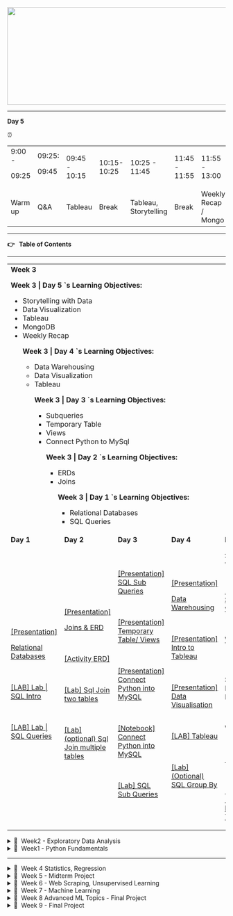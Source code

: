 
<div align="center">

<img src="header.jpg" alt="Data Analytics" style="height: 225px; width:1300px;"/>

</div>

---

**Day 5**

⏰  


<table>
  <tr>
   <td>9:00 -
<p>
09:25
   </td>
   <td>09:25:
<p>
09:45
   </td>
   <td>09:45 - 10:15
   </td>
   <td>10:15- 10:25
   </td>
   <td>10:25 - 11:45
   </td>
   <td>11:45 - 11:55
   </td>
   <td>11:55 - 13:00
   </td>
   <td>13:00 - 14:00
   </td>
   <td>14:00 - 15:15
   </td>
   <td>15:15 - 18:00
   </td>
  </tr>
  <tr>
   <td>Warm up
   </td>
   <td>Q&A
   </td>
   <td>Tableau
   </td>
   <td>Break
   </td>
   <td>Tableau, Storytelling
   </td>
   <td>Break
   </td>
   <td>Weekly Recap / Mongo
   </td>
   <td>Lunch Break
   </td>
   <td>Weekly Retro
   </td>
   <td>Lab
   </td>
  </tr>
</table>


---

**👉 **&nbsp;** Table of Contents**

---


<table>
  <tr>
   <td colspan="5" ><strong>Week 3</strong>
<p>
<strong>Week 3 | Day 5 `s Learning Objectives:</strong>
<ul>

<li>Storytelling with Data

<li>Data Visualization

<li>Tableau

<li>MongoDB

<li>Weekly Recap

<p>
<strong>Week 3 | Day 4 `s Learning Objectives:</strong>
<ul>

<li>Data Warehousing

<li>Data Visualization

<li>Tableau

<p>
<strong>Week 3 | Day 3 `s Learning Objectives:</strong>
<ul>

<li>Subqueries

<li>Temporary Table

<li>Views

<li>Connect Python to MySql

<p>
<strong>Week 3 | Day 2 `s Learning Objectives:</strong>
<ul>

<li>ERDs

<li>Joins

<p>
<strong>Week 3 | Day 1 `s Learning Objectives:</strong>
<ul>

<li>Relational Databases

<li>SQL Queries
</li>
</ul>
</li>
</ul>
</li>
</ul>
</li>
</ul>
</li>
</ul>
   </td>
  </tr>
  <tr>
   <td><strong>Day 1</strong>
   </td>
   <td><strong>Day 2</strong>
   </td>
   <td><strong>Day 3</strong>
   </td>
   <td><strong>Day 4</strong>
   </td>
   <td><strong>Day 5</strong>
   </td>
  </tr>
  <tr>
   <td><a href="https://docs.google.com/presentation/d/1qac6LM0Jd_S-nWrt_YQb06t1M7r4yMhG/edit?usp=sharing&ouid=108298089999640278508&rtpof=true&sd=true">[Presentation]</a>
<p>
<a href="https://docs.google.com/presentation/d/1XsMmkfMPSRRcdXdU-iVPW-Wg6fR_nOgi/edit?usp=sharing&ouid=108298089999640278508&rtpof=true&sd=true">Relational Databases</a>
<p>
<br>
<p>
<a href="https://github.com/raafat-hantoush/IH_RH_DA_FT_OCT_2021/blob/main/Class_Materials/SQL_MYSQL/Labs/Lab_Intro_Sql.md">[LAB] Lab | SQL Intro</a>
<p>
<br>
<p>
<a href="https://github.com/raafat-hantoush/IH_RH_DA_FT_OCT_2021/blob/main/Class_Materials/SQL_MYSQL/Labs/Lab_SQL_Basics_Selection_Aggregation.md">[LAB] Lab | SQL Queries</a>
   </td>
   <td><a href="https://docs.google.com/presentation/d/1Xbe7J-rbWzFc3qHQ-vFLh4jD1Ka8ZN76/edit?usp=sharing&ouid=108298089999640278508&rtpof=true&sd=true">[Presentation]</a>
<p>
<a href="https://docs.google.com/presentation/d/1burXmoOVmjlhzUl_OEXaC3zo3j4HxIeq/edit?usp=sharing&ouid=108298089999640278508&rtpof=true&sd=true">Joins & ERD</a>
<p>
<br>
<p>
<a href="https://github.com/raafat-hantoush/IH_RH_DA_FT_OCT_2021/blob/main/Class_Materials/SQL_MYSQL/Activities/Activities.md">[Activity ERD]</a>
<p>
<br>
<p>
<a href="https://github.com/raafat-hantoush/IH_RH_DA_FT_OCT_2021/blob/main/Class_Materials/SQL_MYSQL/Labs/Lab_SQL_Join_Two_Tables.md">[Lab] Sql Join two tables</a>
<p>
<br>
<p>
<a href="https://github.com/raafat-hantoush/IH_RH_DA_FT_OCT_2021/blob/main/Class_Materials/SQL_MYSQL/Labs/Lab_SQL_Join_Multi_Tables.md">[Lab] (optional) Sql Join multiple tables</a>
   </td>
   <td><a href="https://docs.google.com/presentation/d/1Xf2jYhZbkTzbKsEB-cfMcU1hNNsFD32E/edit?usp=sharing&ouid=108298089999640278508&rtpof=true&sd=true">[Presentation] SQL Sub Queries</a>
<p>
<br>
<p>
<a href="https://docs.google.com/presentation/d/1XtSNJEuemapwNXiiCxEN19kP3zqLaYq3/edit?usp=sharing&ouid=108298089999640278508&rtpof=true&sd=true">[Presentation] Temporary Table/ Views</a>
<p>
<br>
<p>
<a href="https://docs.google.com/presentation/d/1XbYZk3kIKlh_NraaK__FIHHDfExYvihF/edit?usp=sharing&ouid=108298089999640278508&rtpof=true&sd=true">[Presentation] Connect Python into MySQL</a>
<p>
<br>
<p>
<a href="https://github.com/raafat-hantoush/IH_RH_DA_FT_OCT_2021/blob/main/Class_Materials/SQL_MYSQL/Notebook_Connecting_Python_To_Sql.ipynb">[Notebook] Connect Python into MySQL</a>
<p>
<br>
<p>
<a href="https://github.com/raafat-hantoush/IH_RH_DA_FT_OCT_2021/blob/main/Class_Materials/SQL_MYSQL/Labs/Lab_SQL_Subqueries.md">[Lab] SQL Sub Queries</a>
   </td>
   <td><a href="https://docs.google.com/presentation/d/1XWF1Cyc9IwF0azBmahu0qE6Gb8WhJKl2/edit?usp=sharing&ouid=108298089999640278508&rtpof=true&sd=true">[Presentation]</a>
<p>
<a href="https://docs.google.com/presentation/d/1vZnoHc3q5ojNnKHaFwuTK7j7VLZ99sm7/edit?usp=sharing&ouid=108298089999640278508&rtpof=true&sd=true">Data Warehousing</a>
<p>
<br>
<p>
<a href="https://docs.google.com/presentation/d/1_u6IJAzdUadrMM-yT6mwNYVi1gUMqXfq/edit?usp=sharing&ouid=108298089999640278508&rtpof=true&sd=true">[Presentation] Intro to Tableau </a>
<p>
<br>
<p>
<a href="https://docs.google.com/presentation/d/1vHxq5-hU3gSxAG9Vkm8oby5_esDxCMvf/edit?usp=sharing&ouid=108298089999640278508&rtpof=true&sd=true">[Presentation] Data Visualisation</a>
<p>
<br>
<p>
<a href="https://github.com/raafat-hantoush/IH_RH_DA_FT_OCT_2021/blob/main/Class_Materials/Data_Visualization/Tableau/Lab/Lab_Tableau_Customer_Analysis_Case_Study.md">[LAB] Tableau</a>
<p>
<br>
<p>
<a href="https://github.com/raafat-hantoush/IH_RH_DA_FT_OCT_2021/blob/main/Class_Materials/SQL_MYSQL/Labs/Lab_SQL_GroupBy.md">[Lab] (Optional) SQL Group By</a>
   </td>
   <td><a href="https://docs.google.com/presentation/d/1_r3eRSgP68AXpAIISjXao9lT90bdgjYx/edit?usp=sharing&ouid=108298089999640278508&rtpof=true&sd=true">[Presentation] Tableau </a>
<p>
<br>
<p>
<a href="https://docs.google.com/presentation/d/1S8hwEcbKEzIf3MNy3_hNMseoL1n36QBQ/edit?usp=sharing&ouid=108298089999640278508&rtpof=true&sd=true">[Presentation] Storytelling with Data]</a>
<p>
<br>
<p>
<a href="https://docs.google.com/presentation/d/1sEdfwMIBDLUBliS7vsGbfOW-rybk_DFG0MGyQMJyfsc/edit?usp=sharing">Weekly Recap</a>
<p>
<br>
<p>
[Demo] No-SQL Databases MongoDB
<p>
<br>
<p>
Weekly Retro
<p>
<br>
<p>
<a href="https://github.com/raafat-hantoush/IH_RH_DA_FT_OCT_2021/blob/main/Class_Materials/Data_Visualization/Tableau/Lab/Lab_Tableau_Customer_Analysis_Case_Study.md">[LAB] Tableau</a>
<p>
<br>
<p>
<a href="https://public.tableau.com/de-de/s/interactive-resume-gallery">[Lab] [Optional] Resume using Tableau  </a>
   </td>
  </tr>
</table>


<details>

<summary>📅  &nbsp;Week2 - Exploratory Data Analysis </summary>


<table>
  <tr>
   <td colspan="5" > <h2>📅 &nbsp;  <strong>Week 2</strong></h2>
<p>
<strong>Week 2 | Day5 `s Key Objectives:</strong>
<ul>

<li>Weekly Recap

<li>Pandas Group By

<li>Pandas Merging

<li>Pandas Best Practices

<p>
<strong>Week 2 | Day4 `s Key Objectives:</strong>
<ul>

<li>Data Pipelining

<li>Linear Regression

<p>
<strong>Week 2 | Day3 `s Key Objectives:</strong>
<ul>

<li>Correlation and correlation Matrix

<li>Plotting using Matplotlib and seaborn

<li>Exploratory Data Analysis

<p>
<strong>Week 2 | Day2 `s Key Objectives:</strong>
<ul>

<li>HealthCare For All Case Study

<li>Data Cleaning using Pandas

<li>Statistics basics ( samples, probability, distributions, random variables, samples, measures of central tendency and dispersion)

<p>
<strong>Week 2 | Day1 `s Key Objectives:</strong>
<ul>

<li>Pandas contd(filtering, missing values, applying functions, concatenating, IO operations)

<li>HealthCare For All Case Study

<li>Data Cleaning using Pandas
</li>
</ul>
</li>
</ul>
</li>
</ul>
</li>
</ul>
</li>
</ul>
   </td>
  </tr>
  <tr>
   <td><strong>Day 1</strong>
   </td>
   <td><strong>Day 2</strong>
   </td>
   <td><strong>Day 3</strong>
   </td>
   <td><strong>Day 4</strong>
   </td>
   <td><strong>Day 5</strong>
<p>
It is Friday!! 🥳😎✌️
<p>
<strong> </strong>
   </td>
  </tr>
  <tr>
   <td><a href="https://github.com/raafat-hantoush/IH_RH_DA_FT_OCT_2021/blob/main/Class_Materials/Pandas/Notebook_Code_Along_RH_Pandas_Data_Frame_General-Part_2.ipynb">[Code Along] Pandas_Part_2</a>
<p>
<br>
<p>
<a href="https://github.com/raafat-hantoush/IH_RH_DA_FT_OCT_2021/blob/main/Class_Materials/Case_Studies/Health_Care_For_All_Case_Study/Health_Care_for_All_Case_Study.md">[Healthcare For All Case Study]</a>
<p>
<br>
<p>
<a href="https://github.com/raafat-hantoush/IH_RH_DA_FT_OCT_2021/blob/main/Class_Materials/Case_Studies/Health_Care_For_All_Case_Study/Notebook_Code_Along_Intro_To_Pandas_Healthcare%20For_All_Structure.ipynb">[Code_Along] Healthcare For All Case Study</a>
<p>
<br>
<p>
<a href="https://github.com/raafat-hantoush/IH_RH_DA_FT_OCT_2021/blob/main/Class_Materials/Case_Studies/Customer_Analysis_Case_Study/Lab_Customer_Analysis_Case_Study.md">[Lab] EDA_Round_1</a>
   </td>
   <td><a href="https://docs.google.com/presentation/d/1Q8l1rqSfRiLbffkl4aChCRNYYFdCY69S/edit?usp=sharing&ouid=108298089999640278508&rtpof=true&sd=true">[Presentation] Basic Statistical Concepts</a>
<p>
<br>
<p>
<a href="https://github.com/raafat-hantoush/IH_RH_DA_FT_OCT_2021/blob/main/Class_Materials/Case_Studies/Customer_Analysis_Case_Study/Lab_Customer_Analysis_Case_Study.md">[Lab] EDA_Round_2</a>
   </td>
   <td><a href="https://docs.google.com/presentation/d/1Q4YyrtuZWmODE2PRrWNL2T3ys9NTZWkX/edit?usp=sharing&ouid=108298089999640278508&rtpof=true&sd=true">[Presentation] Correlation of Numerical Features</a>
<p>
<br>
<p>
<a href="https://docs.google.com/presentation/d/1SpJogytP9jYR7WMnkawTKJ8mzgZ9WUt-/edit?usp=sharing&ouid=108298089999640278508&rtpof=true&sd=true">[Presentation] EDA with plotting</a>
<p>
<br>
<p>
<a href="https://github.com/raafat-hantoush/IH_RH_DA_FT_OCT_2021/blob/main/Class_Materials/Data_Visualization/Matplotlib_Seaborn/Notebook_Code_Along_Matplotlib_Seaborn_Complete.ipynb">[Notebook] EDA with plotting</a>
<p>
<br>
<p>
<a href="https://github.com/raafat-hantoush/IH_RH_DA_FT_OCT_2021/blob/main/Class_Materials/Data_Visualization/Matplotlib_Seaborn/Cheat_Sheet_Python_Matplotlib.pdf">[Cheat Sheet] Matplotlib</a>
<p>
<br>
<p>
<a href="https://github.com/raafat-hantoush/IH_RH_DA_FT_OCT_2021/blob/main/Class_Materials/Data_Visualization/Matplotlib_Seaborn/Cheat_Sheet_Python_Seaborn.pdf">[Cheat Sheet] Seaborn</a>
<p>
<br>
<p>
<a href="https://github.com/raafat-hantoush/IH_RH_DA_FT_OCT_2021/blob/main/Class_Materials/Case_Studies/Customer_Analysis_Case_Study/Lab_Customer_Analysis_Case_Study.md">[Lab] EDA_Round_3</a>
   </td>
   <td>[Linear Regression Overview]
<p>
<br>
<p>
<a href="https://github.com/raafat-hantoush/IH_RH_DA_FT_OCT_2021/blob/main/Class_Materials/Case_Studies/Health_Care_For_All_Case_Study/Notebook_Code_Along_Intro_To_Pandas_Healthcare%20For_All_Structure.ipynb">[Code_Along] Data_Pipelining</a>
<p>
<br>
<p>
[Case Study Presentations]
<p>
<br>
<p>
<a href="https://github.com/raafat-hantoush/IH_RH_DA_FT_OCT_2021/blob/main/Class_Materials/Case_Studies/Customer_Analysis_Case_Study/Lab_Customer_Analysis_Case_Study.md">[Lab] EDA_Round_4</a>
   </td>
   <td><a href="https://docs.google.com/presentation/d/1G3gbFpluZn4FDm8Y-Rq_WRXA609R3UNK/edit?usp=sharing&ouid=108298089999640278508&rtpof=true&sd=true">[Presentation] Pandas Joining, Grouping</a>
<p>
<br>
<p>
<a href="https://github.com/raafat-hantoush/IH_RH_DA_FT_OCT_2021/blob/main/Class_Materials/Pandas/Notebook_Code_Along_RH_Pandas_Data_Frame_General-3.ipynb">[Notebook] Pandas contd</a>
<p>
<a href="http://localhost:8888/notebooks/Documents/GitHub/IronHack/IH_RH_DA_FT_OCT_2021/Class_Materials/Pandas/Notebook_Code_Along_RH_Pandas_Data_Frame_General-3.ipynb"><br></a>
<p>
<a href="https://docs.google.com/presentation/d/1ULcqE5MmHnSrO3HHQ_tdNUA354Jk1n9F/edit?usp=sharing&ouid=108298089999640278508&rtpof=true&sd=true">Weekly Recap</a>
<p>
<br>
<p>
Weekly Retro
<p>
<br>
<p>
<a href="https://kahoot.it/">Kahoot</a>
<p>
<br>
<p>
<a href="https://github.com/raafat-hantoush/IH_RH_DA_FT_OCT_2021/blob/main/Class_Materials/Pandas/Labs/Pandas_Group_By/Readme.md">[Lab Pandas Group By]</a>
   </td>
  </tr>
  <tr>
   <td>
   </td>
   <td>
   </td>
   <td>
   </td>
   <td>
   </td>
   <td>
   </td>
  </tr>
</table>


</details>

<details>

<summary>📅  &nbsp;Week1 - Python Fundamentals </summary>


<table>
  <tr>
   <td colspan="5" > <h2>📅 &nbsp;  <strong>Week 1</strong></h2>
<p>
<strong>Week 1 | Day5 `s Key Objectives:</strong>
<ul>

<li>Map function

<li>Intro to Pandas.

<li>Weekly Recap

<p>
<strong>Week 1 | Day4 `s Key Objectives:</strong>
<ul>

<li>Programming Tips and coding efficiency.

<li>Lambda functions.

<li>Data Analysis Intro and Process

<li>Numpy Arrays

<p>
<strong>Week 1 | Day3 `s Key Objectives:</strong>
<ul>

<li>Python functions

<li>Python List comprehension

<p>
<strong>Week 1 | Day3 `s Key Objectives:</strong>
<ul>

<li>Python functions

<li>Python List comprehension

<li>Programming Tips and coding efficiency.

<p>
<strong>Week 1 | Day2 `s Key Objectives:</strong>
<ul>

<li>Conda: Package and Environment Manager

<li>Python Data Structures: Lists, Tuples, dictionaries, Sets

<li>Python String Operations 

<p>
<strong>Week 1 | Day1 `s Key Objectives:</strong>
<ul>

<li>Housekeeping Issues and Bootcamp Expectation

<li>Trello

<li>Command Line

<li>Git & GitHub

<li>Jupyter Notebooks and Markdown
</li>
</ul>
</li>
</ul>
</li>
</ul>
</li>
</ul>
</li>
</ul>
</li>
</ul>
   </td>
  </tr>
  <tr>
   <td><strong>Day 1</strong>
   </td>
   <td><strong>Day 2</strong>
   </td>
   <td><strong>Day 3</strong>
   </td>
   <td><strong>Day 4</strong>
   </td>
   <td><strong>Day 5</strong>
<p>
It is Friday!! 🥳😎✌️
<p>
<strong> </strong>
   </td>
  </tr>
  <tr>
   <td><a href="https://docs.google.com/presentation/d/1kedwx1w3LvYm5sBRXzpCJR14fs9hhE9UzfQOAJc5POE/edit?usp=sharing">[Presentation] Intro</a>
<p>
<a href="https://github.com/raafat-hantoush/IH_RH_DA_FT_OCT_2021/blob/main/Class_Materials/Command_Line/Activities/Activity_Command_Line.md">[Activity] Command Line</a>
<p>
<a href="https://docs.google.com/presentation/d/1Url-LReJi6qldvShxoZDv44KLU1i_Ma0/edit?usp=sharing&ouid=108298089999640278508&rtpof=true&sd=true">[Presentation] Git</a>
<p>
<a href="https://docs.google.com/presentation/d/14GnctzxNG7lVMderUJSxJdPysp5SP2Gz/edit?usp=sharing&ouid=108298089999640278508&rtpof=true&sd=true">[Presentation] Jupyter Notebooks</a>
<p>
<a href="https://github.com/raafat-hantoush/IH_RH_DA_FT_OCT_2021/blob/main/Class_Materials/Command_Line/Cheat_Sheet_MAC_Command_Line.pdf">[Cheat Sheet] Mac Command</a>
<p>
<br>
<p>
<a href="https://github.com/raafat-hantoush/IH_RH_DA_FT_OCT_2021/blob/main/Class_Materials/Command_Line/Cheat_Sheet_Windows_Command_Prompt.pdf">[Cheat Sheet] Windows Command Line</a>
<p>
<br>
<p>
<a href="https://github.com/raafat-hantoush/IH_RH_DA_FT_OCT_2021/blob/main/Class_Materials/Git_GitHub/Cheat_Sheet_Git_Education.pdf">[Cheat Sheet] Git Cheat Sheet</a>
<p>
<br>
<p>
<a href="https://github.com/raafat-hantoush/IH_RH_DA_FT_OCT_2021/blob/main/Class_Materials/Jupyter_Notebook/Cheat_Sheet_Markdown.md">[Cheat sheet] Markdown Cheat Sheet</a>
<p>
<a href="https://github.com/raafat-hantoush/IH_RH_DA_FT_OCT_2021/tree/main/Class_Materials/Git_GitHub/Labs">[LAB] Git</a>
<p>
<br>
<p>
<a href="https://github.com/raafat-hantoush/IH_RH_DA_FT_OCT_2021/blob/main/Class_Materials/Jupyter_Notebook/Labs/Lab_Juypter_Notebook.md">[LAB] Jupyter Notebook</a>
<p>
<br>
<p>
<a href="https://github.com/raafat-hantoush/IH_RH_DA_FT_OCT_2021/blob/main/Class_Materials/Command_Line/Labs/Lab_Bash.md">[LAB] (Optional) Bash</a>
   </td>
   <td><a href="https://docs.google.com/presentation/d/1gz8Cw4SyHB2M99Ow1R1iLGUdhiosYFcN/edit?usp=sharing&ouid=108298089999640278508&rtpof=true&sd=true">[Presentation] Conda</a>
<p>
<a href="https://github.com/raafat-hantoush/IH_RH_DA_FT_OCT_2021/blob/main/Class_Materials/Conda/Activities/Conda_Activity_Environments.md">[Activity] Conda Environment</a>
<p>
<br>
<p>
<a href="https://github.com/raafat-hantoush/IH_RH_DA_FT_OCT_2021/blob/main/Class_Materials/Conda/Cheat_Sheet_Conda.pdf">[Cheat Sheet] Conda Cheat Sheet</a>
<p>
<a href="https://docs.google.com/presentation/d/17htGpsqE0czcn76asGsRD2GrQZS6r6A_/edit?usp=sharing&ouid=108298089999640278508&rtpof=true&sd=true">[Presentation] Python Built-In Data Structures</a>
<p>
<a href="https://github.com/raafat-hantoush/IH_RH_DA_FT_OCT_2021/blob/main/Class_Materials/Python_Basics/Code_Along_Python_Built-In-Data_Structures.ipynb">[Notebook] Python Built-In Data Structures</a>
<p>
<a href="https://docs.google.com/presentation/d/17iF9QfaTOPnZ_mqPWGCwHHz8dcilLYzs/edit?usp=sharing&ouid=108298089999640278508&rtpof=true&sd=true">[Presentation] Python String Operations</a>
<p>
<br>
<p>
<a href="https://github.com/raafat-hantoush/IH_RH_DA_FT_OCT_2021/blob/main/Class_Materials/Python_Basics/Code_Along%20_Python_String_Operations.ipynb">[Notebook] Python String Operations</a>
<p>
<a href="https://github.com/raafat-hantoush/IH_RH_DA_FT_OCT_2021/tree/main/Class_Materials/Python_Basics/Labs/Tuple_Sets_Dicts">[Lab] Python Built-In Data Structures</a>
<p>
<br>
<p>
<a href="https://github.com/raafat-hantoush/IH_RH_DA_FT_OCT_2021/blob/main/Class_Materials/Python_Basics/Labs/Python_Strings/LAB_Notebook_Python_Strings.ipynb">[Lab] Python Strings</a>
   </td>
   <td><a href="https://docs.google.com/presentation/d/1Bhjmj778y7hYwG7FjU6s2MaF-6brPrXt/edit?usp=sharing&ouid=108298089999640278508&rtpof=true&sd=true">[Presentation] Python Functions</a>
<p>
<a href="https://github.com/raafat-hantoush/IH_RH_DA_FT_OCT_2021/blob/main/Class_Materials/Python_Basics/Code_Along_Python_Functions.ipynb">[Notebook] Python Functions</a>
<p>
<a href="https://docs.google.com/presentation/d/1BlFRUmZu_bJffAmCBCzUYYaVPuFBLHw4/edit?usp=sharing&ouid=108298089999640278508&rtpof=true&sd=true">[Presentation] Python Lists Comprehension</a>
<p>
<br>
<p>
<a href="https://github.com/raafat-hantoush/IH_RH_DA_FT_OCT_2021/blob/main/Class_Materials/Python_Basics/Code_Along_List_Comprehensions.ipynb">[Notebook] Python Lists Comprehension</a>
<p>
<a href="https://github.com/raafat-hantoush/IH_RH_DA_FT_OCT_2021/tree/main/Class_Materials/Prework-Review">[Lab] Pre-Work Review</a>
   </td>
   <td><a href="https://docs.google.com/presentation/d/1C5sj8RcoXdOgEMpqcykMvZR4MrAgp1I5/edit?usp=sharing&ouid=108298089999640278508&rtpof=true&sd=true">[Presentation] Programming Tips</a>
<p>
<br>
<p>
<a href="https://docs.google.com/presentation/d/1C3TlWUS5hunm5tvZmPq3YhXmK8DkNk-p/edit?usp=sharing&ouid=108298089999640278508&rtpof=true&sd=true">[Presentation] Programming Code Simplicity</a>
<p>
<a href="https://docs.google.com/presentation/d/1EqL2TSH3ux0OsiKLrIYcBfO1qlf0QWHk/edit?usp=sharing&ouid=108298089999640278508&rtpof=true&sd=true">[Presentation] Lambda Function</a>
<p>
<a href="https://docs.google.com/presentation/d/1EMSWjJHqBVNWkunuFt7yUyJUxKSynVwe/edit?usp=sharing&ouid=108298089999640278508&rtpof=true&sd=true">[Presentation] Data Analysis Intro</a>
<p>
<a href="https://docs.google.com/presentation/d/1EZDsd9Kndc_8w7xPaAxbgUY5W_L-oo0d/edit?usp=sharing&ouid=108298089999640278508&rtpof=true&sd=true">[Presentation] Data Analysis Process</a>
<p>
<a href="https://docs.google.com/presentation/d/1vAzn6vGHKwt_jRIGj6bsP_ZCAIHXZITk/edit?usp=sharing&ouid=108298089999640278508&rtpof=true&sd=true">[Presentation] Numpy Arrays</a>
<p>
<br>
<p>
<a href="https://github.com/raafat-hantoush/IH_RH_DA_FT_OCT_2021/blob/main/Class_Materials/Numpy/Numpy_Python_Cheat_Sheet.pdf">[Cheat Sheet] Numpy Arrays</a>
<p>
<br>
<p>
<a href="https://github.com/raafat-hantoush/IH_RH_DA_FT_AUG_2021/blob/main/Class%20Materials/Numpy/Notebook_Code_Along_Numpy_%20Structure.ipynb">[Notebook] Numpy Arrays</a>
<p>
[Lab] Data Gathering
<p>
<br>
<p>
<a href="https://github.com/raafat-hantoush/IH_RH_DA_FT_OCT_2021/blob/main/Class_Materials/Numpy/Labs/Lab_100_Numpy_exercises_with_hints.md">[Lab] Numpy Arrays</a>
   </td>
   <td><a href="https://docs.google.com/presentation/d/1HFfUSfhowaFVw277Vnqg4u1XNXEpJVaH/edit?usp=sharing&ouid=108298089999640278508&rtpof=true&sd=true">[Presentation] Python Map</a>
<p>
<br>
<p>
<a href="https://docs.google.com/presentation/d/1G5DH7ILkp8fGjQgf094EPAcETbfBOurW/edit?usp=sharing&ouid=108298089999640278508&rtpof=true&sd=true">[Presentation] Intro to Pandas</a>
<p>
<br>
<p>
<a href="https://github.com/raafat-hantoush/IH_RH_DA_FT_OCT_2021/blob/main/Class_Materials/Pandas/Notebook_Code_Along_RH_Pandas_Data_Frame_General-Part_1.ipynb">[Code Along] Intro to Pandas</a>
<p>
<a href="https://docs.google.com/presentation/d/1HFWlAOXd9gRMR7i880iwVQao-OB8N4KF/edit?usp=sharing&ouid=108298089999640278508&rtpof=true&sd=true">Weekly Recap</a>
<p>
Weekly Retro
<p>
<a href="https://www.machinelearningplus.com/python/101-pandas-exercises-python/">[Lab] Pandas Exercises</a>
   </td>
  </tr>
</table>


</details>

---

<details>

<summary> 📅  &nbsp;Week 4 Statistics, Regression</summary>

</details>

<details>

<summary> 📅  &nbsp;Week 5 - Midterm Project</summary>

</details>

<details>

<summary> 📅  &nbsp;Week 6 - Web Scraping, Unsupervised Learning </summary>

</details>

<details>

<summary> 📅  &nbsp;Week 7 - Machine Learning</summary>

</details>

<details>

<summary> 📅  &nbsp;Week 8 Advanced ML Topics - Final Project  </summary>

</details>

<details>

<summary> 📅  &nbsp;Week 9 - Final Project</summary>

</details>
